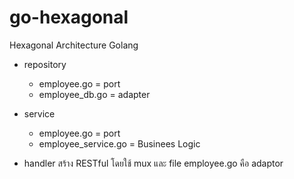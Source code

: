 # go-hexagonal
Hexagonal Architecture Golang

- repository
    - employee.go    = port
    - employee_db.go = adapter

- service
    - employee.go          = port
    - employee_service.go  = Businees Logic

- handler
    สร้าง RESTful โดยใช้ mux และ file employee.go คือ adaptor
